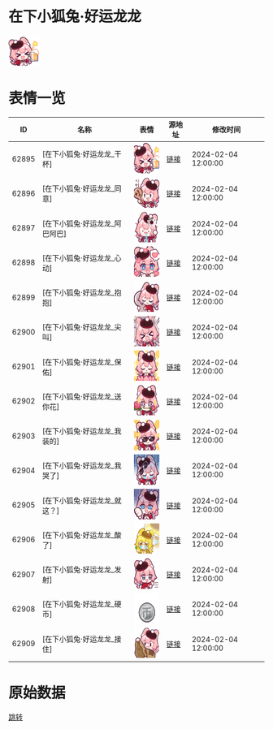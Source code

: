 # 在下小狐兔·好运龙龙

<img src="./cover.png" height="60" alt="cover" />

# 表情一览

|ID|名称|表情|源地址|修改时间|
|----|----|----|----|----|
|62895|[在下小狐兔·好运龙龙_干杯]|<img src="./pic/062895_%5B在下小狐兔·好运龙龙_干杯%5D.png" height="60" alt="干杯"/>|[链接](https://i0.hdslb.com/bfs/garb/5d8aab6c8398d49a2ff2a0d12628bfa5756d1af2.png)|2024-02-04 12:00:00|
|62896|[在下小狐兔·好运龙龙_同意]|<img src="./pic/062896_%5B在下小狐兔·好运龙龙_同意%5D.png" height="60" alt="同意"/>|[链接](https://i0.hdslb.com/bfs/garb/83aea5cd9efb612eaab0431c003c8df2a4c3c099.png)|2024-02-04 12:00:00|
|62897|[在下小狐兔·好运龙龙_阿巴阿巴]|<img src="./pic/062897_%5B在下小狐兔·好运龙龙_阿巴阿巴%5D.png" height="60" alt="阿巴阿巴"/>|[链接](https://i0.hdslb.com/bfs/garb/2a8b86d7e88965d90e8a8cb0461d18de5913cb26.png)|2024-02-04 12:00:00|
|62898|[在下小狐兔·好运龙龙_心动]|<img src="./pic/062898_%5B在下小狐兔·好运龙龙_心动%5D.png" height="60" alt="心动"/>|[链接](https://i0.hdslb.com/bfs/garb/d5ef1dd8f918086804f52eda6c3d42d7db5d689d.png)|2024-02-04 12:00:00|
|62899|[在下小狐兔·好运龙龙_抱抱]|<img src="./pic/062899_%5B在下小狐兔·好运龙龙_抱抱%5D.png" height="60" alt="抱抱"/>|[链接](https://i0.hdslb.com/bfs/garb/5b76c4ed7b7560a7fa21df317ef4a7cc13b362d6.png)|2024-02-04 12:00:00|
|62900|[在下小狐兔·好运龙龙_尖叫]|<img src="./pic/062900_%5B在下小狐兔·好运龙龙_尖叫%5D.png" height="60" alt="尖叫"/>|[链接](https://i0.hdslb.com/bfs/garb/d31d16ef80424c37e4f7d41deb8e91f775c9ee34.png)|2024-02-04 12:00:00|
|62901|[在下小狐兔·好运龙龙_保佑]|<img src="./pic/062901_%5B在下小狐兔·好运龙龙_保佑%5D.png" height="60" alt="保佑"/>|[链接](https://i0.hdslb.com/bfs/garb/f2e2f110b7abf8782bd287d75996cfc55f0bec0b.png)|2024-02-04 12:00:00|
|62902|[在下小狐兔·好运龙龙_送你花]|<img src="./pic/062902_%5B在下小狐兔·好运龙龙_送你花%5D.png" height="60" alt="送你花"/>|[链接](https://i0.hdslb.com/bfs/garb/4538e279524bf741171cc341819fe7852929da2e.png)|2024-02-04 12:00:00|
|62903|[在下小狐兔·好运龙龙_我装的]|<img src="./pic/062903_%5B在下小狐兔·好运龙龙_我装的%5D.png" height="60" alt="我装的"/>|[链接](https://i0.hdslb.com/bfs/garb/44da0bd4b2e4b046edb44f54f0b1ef84b6f038da.png)|2024-02-04 12:00:00|
|62904|[在下小狐兔·好运龙龙_我哭了]|<img src="./pic/062904_%5B在下小狐兔·好运龙龙_我哭了%5D.png" height="60" alt="我哭了"/>|[链接](https://i0.hdslb.com/bfs/garb/69eeedec2ad773df75789beca8e8e28b42d51850.png)|2024-02-04 12:00:00|
|62905|[在下小狐兔·好运龙龙_就这？]|<img src="./pic/062905_%5B在下小狐兔·好运龙龙_就这？%5D.png" height="60" alt="就这？"/>|[链接](https://i0.hdslb.com/bfs/garb/920feb2f88796c9826dfcc7dd371a0205651bed6.png)|2024-02-04 12:00:00|
|62906|[在下小狐兔·好运龙龙_酸了]|<img src="./pic/062906_%5B在下小狐兔·好运龙龙_酸了%5D.png" height="60" alt="酸了"/>|[链接](https://i0.hdslb.com/bfs/garb/6aa3032d2eaa631accc004334f30096f2695daad.png)|2024-02-04 12:00:00|
|62907|[在下小狐兔·好运龙龙_发射]|<img src="./pic/062907_%5B在下小狐兔·好运龙龙_发射%5D.png" height="60" alt="发射"/>|[链接](https://i0.hdslb.com/bfs/garb/98cbcd24e1d4622d74a797e70953d26e24b23e01.png)|2024-02-04 12:00:00|
|62908|[在下小狐兔·好运龙龙_硬币]|<img src="./pic/062908_%5B在下小狐兔·好运龙龙_硬币%5D.png" height="60" alt="硬币"/>|[链接](https://i0.hdslb.com/bfs/garb/5c782d2770dbacfb665283fcd9aa65cfb7736f9b.png)|2024-02-04 12:00:00|
|62909|[在下小狐兔·好运龙龙_接住]|<img src="./pic/062909_%5B在下小狐兔·好运龙龙_接住%5D.png" height="60" alt="接住"/>|[链接](https://i0.hdslb.com/bfs/garb/ac16867b7e9684fc13ca9cad30828abefd4f28c5.png)|2024-02-04 12:00:00|

# 原始数据

[跳转](./raw.json)

